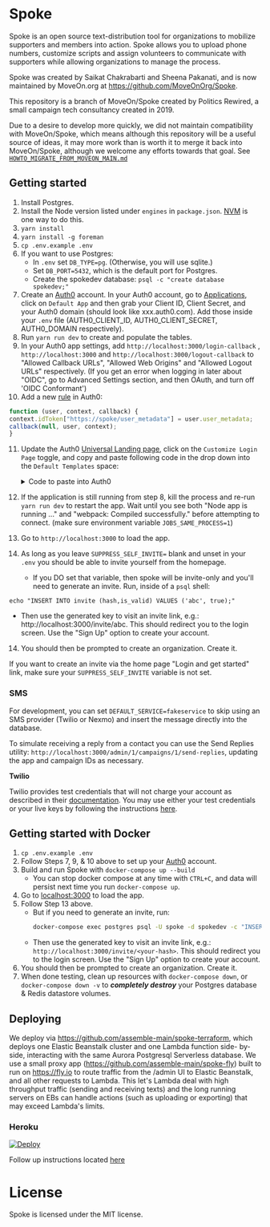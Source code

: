 # Spoke

Spoke is an open source text-distribution tool for organizations to mobilize supporters and members into action. Spoke allows you to upload phone numbers, customize scripts and assign volunteers to communicate with supporters while allowing organizations to manage the process.

Spoke was created by Saikat Chakrabarti and Sheena Pakanati, and is now maintained by MoveOn.org at https://github.com/MoveOnOrg/Spoke.

This repository is a branch of MoveOn/Spoke created by Politics Rewired, a small campaign tech consultancy created in 2019.

Due to a desire to develop more quickly, we did not maintain compatibility with MoveOn/Spoke, which means although this repository will be
a useful source of ideas, it may more work than is worth it to merge it back into MoveOn/Spoke, although we welcome any efforts towards
that goal. See [`HOWTO_MIGRATE_FROM_MOVEON_MAIN.md`](./docs/HOWTO_MIGRATE_FROM_MOVEON_MAIN.md)

## Getting started

1.  Install Postgres.
2.  Install the Node version listed under `engines` in `package.json`. [NVM](https://github.com/creationix/nvm) is one way to do this.
3.  `yarn install`
4.  `yarn install -g foreman`
5.  `cp .env.example .env`
6.  If you want to use Postgres:
    - In `.env` set `DB_TYPE=pg`. (Otherwise, you will use sqlite.)
    - Set `DB_PORT=5432`, which is the default port for Postgres.
    - Create the spokedev database: `psql -c "create database spokedev;"`
7.  Create an [Auth0](https://auth0.com) account. In your Auth0 account, go to [Applications](https://manage.auth0.com/#/applications/), click on `Default App` and then grab your Client ID, Client Secret, and your Auth0 domain (should look like xxx.auth0.com). Add those inside your `.env` file (AUTH0_CLIENT_ID, AUTH0_CLIENT_SECRET, AUTH0_DOMAIN respectively).
8.  Run `yarn run dev` to create and populate the tables.
9.  In your Auth0 app settings, add `http://localhost:3000/login-callback` , `http://localhost:3000` and `http://localhost:3000/logout-callback` to "Allowed Callback URLs", "Allowed Web Origins" and "Allowed Logout URLs" respectively. (If you get an error when logging in later about "OIDC", go to Advanced Settings section, and then OAuth, and turn off 'OIDC Conformant')
10. Add a new [rule](https://manage.auth0.com/#/rules/create) in Auth0:

```javascript
function (user, context, callback) {
context.idToken["https://spoke/user_metadata"] = user.user_metadata;
callback(null, user, context);
}
```

11. Update the Auth0 [Universal Landing page](https://manage.auth0.com/#/login_page), click on the `Customize Login Page` toggle, and copy and paste following code in the drop down into the `Default Templates` space:

    <details>
    <summary>Code to paste into Auth0</summary>

    ```html
    <!DOCTYPE html>
    <html>
    <head>
      <meta charset="utf-8">
      <meta http-equiv="X-UA-Compatible" content="IE=edge,chrome=1">
      <title>Sign In with Auth0</title>
      <meta name="viewport" content="width=device-width, initial-scale=1.0" />
    </head>
    <body>
      <!--[if IE 8]>
      <script src="//cdnjs.cloudflare.com/ajax/libs/ie8/0.2.5/ie8.js"></script>
      <![endif]-->

      <!--[if lte IE 9]>
      <script src="https://cdn.auth0.com/js/base64.js"></script>
      <script src="https://cdn.auth0.com/js/es5-shim.min.js"></script>
      <![endif]-->
      <script src="https://cdn.auth0.com/js/lock/11.11/lock.min.js"></script>
      <script>
        // Decode utf8 characters properly
        var config = JSON.parse(decodeURIComponent(escape(window.atob('@@config@@'))));
        config.extraParams = config.extraParams || {};
        var connection = config.connection;
        var prompt = config.prompt;
        var languageDictionary;
        var language;

        if (config.dict && config.dict.signin && config.dict.signin.title) {
          languageDictionary = { title: config.dict.signin.title };
        } else if (typeof config.dict === 'string') {
          language = config.dict;
        }
        var loginHint = config.extraParams.login_hint;

        // Available Lock configuration options: https://auth0.com/docs/libraries/lock/v11/configuration
        var lock = new Auth0Lock(config.clientID, config.auth0Domain, {
          auth: {
            redirectUrl: config.callbackURL,
            responseType: (config.internalOptions || {}).response_type ||
              (config.callbackOnLocationHash ? 'token' : 'code'),
            params: config.internalOptions
          },
          // Additional configuration needed for custom domains: https://auth0.com/docs/custom-domains/additional-configuration
          // configurationBaseUrl: config.clientConfigurationBaseUrl,
          // overrides: {
          //   __tenant: config.auth0Tenant,
          //   __token_issuer: 'YOUR_CUSTOM_DOMAIN'
          // },
          assetsUrl:  config.assetsUrl,
          allowedConnections: ['Username-Password-Authentication'],
          rememberLastLogin: !prompt,
          language: language,
          languageDictionary: {
            title: 'Spoke',
            signUpTerms: 'I agree to the <a href="YOUR_LINK HERE" target="_new">terms of service and privacy policy</a>.'
          },
          mustAcceptTerms: true,
          theme: {
            logo:            '',
            primaryColor:    'rgb(83, 180, 119)'
          },
          additionalSignUpFields: [{
            name: 'given_name',
            icon: 'https://upload.wikimedia.org/wikipedia/commons/c/ca/1x1.png',
            placeholder: 'First Name'
          }, {
            name: 'family_name',
            placeholder: 'Last Name',
            icon: 'https://upload.wikimedia.org/wikipedia/commons/c/ca/1x1.png'
          }, {
            name: 'cell',
            placeholder: 'Cell Phone',
            icon: 'https://upload.wikimedia.org/wikipedia/commons/c/ca/1x1.png',
            validator: (cell) => ({
              valid: cell.length >= 10,
              hint: 'Must be a valid phone number'
            })
          }],
          prefill: loginHint ? { email: loginHint, username: loginHint } : null,
          closable: false,
          defaultADUsernameFromEmailPrefix: false,
          // Uncomment if you want small buttons for social providers
          // socialButtonStyle: 'small'
        });
        lock.show();
      </script>
    </body>
    </html>
    ```

    </details>

12. If the application is still running from step 8, kill the process and re-run `yarn run dev` to restart the app. Wait until you see both "Node app is running ..." and "webpack: Compiled successfully." before attempting to connect. (make sure environment variable `JOBS_SAME_PROCESS=1`)
13. Go to `http://localhost:3000` to load the app.
14. As long as you leave `SUPPRESS_SELF_INVITE=` blank and unset in your `.env` you should be able to invite yourself from the homepage.
    - If you DO set that variable, then spoke will be invite-only and you'll need to generate an invite. Run, inside of a `psql` shell:

```
echo "INSERT INTO invite (hash,is_valid) VALUES ('abc', true);"
```

- Then use the generated key to visit an invite link, e.g.: http://localhost:3000/invite/abc. This should redirect you to the login screen. Use the "Sign Up" option to create your account.

14. You should then be prompted to create an organization. Create it.

If you want to create an invite via the home page "Login and get started" link, make sure your `SUPPRESS_SELF_INVITE` variable is not set.

### SMS

For development, you can set `DEFAULT_SERVICE=fakeservice` to skip using an SMS provider (Twilio or Nexmo) and insert the message directly into the database.

To simulate receiving a reply from a contact you can use the Send Replies utility: `http://localhost:3000/admin/1/campaigns/1/send-replies`, updating the app and campaign IDs as necessary.

**Twilio**

Twilio provides test credentials that will not charge your account as described in their [documentation](https://www.twilio.com/docs/iam/test-credentials). You may use either your test credentials or your live keys by following the instructions [here](https://github.com/MoveOnOrg/Spoke/blob/main/docs/HOWTO_INTEGRATE_TWILIO.md).

## Getting started with Docker

1.  `cp .env.example .env`
2.  Follow Steps 7, 9, & 10 above to set up your [Auth0](https://auth0.com) account.
3.  Build and run Spoke with `docker-compose up --build`
    - You can stop docker compose at any time with `CTRL+C`, and data will persist next time you run `docker-compose up`.
4.  Go to [localhost:3000](http://localhost:3000) to load the app.
5.  Follow Step 13 above.
    - But if you need to generate an invite, run:
      ```bash
      docker-compose exec postgres psql -U spoke -d spokedev -c "INSERT INTO invite (hash,is_valid) VALUES ('<your-hash>', true);"
      ```
    - Then use the generated key to visit an invite link, e.g.: `http://localhost:3000/invite/<your-hash>`. This should redirect you to the login screen. Use the "Sign Up" option to create your account.
6.  You should then be prompted to create an organization. Create it.
7.  When done testing, clean up resources with `docker-compose down`, or `docker-compose down -v` to **_completely destroy_** your Postgres database & Redis datastore volumes.

## Deploying

We deploy via https://github.com/assemble-main/spoke-terraform, which deploys one Elastic Beanstalk cluster and one Lambda function side-
by-side, interacting with the same Aurora Postgresql Serverless database. We use a small proxy app (https://github.com/assemble-main/spoke-fly)
built to run on https://fly.io to route traffic from the /admin UI to Elastic Beanstalk, and all other requests to Lambda. This let's
Lambda deal with high throughput traffic (sending and receiving texts) and the long running servers on EBs can handle actions (such as
uploading or exporting) that may exceed Lambda's limits.

### Heroku

<a href="https://heroku.com/deploy">
  <img src="https://www.herokucdn.com/deploy/button.svg" alt="Deploy">
</a>

Follow up instructions located [here](./docs/HOWTO_HEROKU_DEPLOY.md)

# License

Spoke is licensed under the MIT license.
